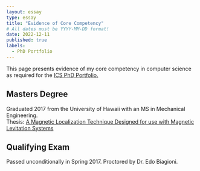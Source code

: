 ```yaml
---
layout: essay
type: essay
title: "Evidence of Core Competency"
# All dates must be YYYY-MM-DD format!
date: 2022-12-11
published: true
labels:
  - PhD Portfolio
---
```

This page presents evidence of my core competency in computer science as required for the <a href="https://www.ics.hawaii.edu/academics/graduate-programs/phd/current-phd-students/">ICS PhD Portfolio.</a>

## Masters Degree
Graduated 2017 from the University of Hawaii with an MS in Mechanical Engineering.
</br>Thesis: <a href = "BJ Tix Masters Thesis 2017.pdf">A Magnetic Localization Technique Designed for use with Magnetic Levitation Systems</a>

## Qualifying Exam

Passed unconditionally in Spring 2017.
Proctored by Dr. Edo Biagioni.
